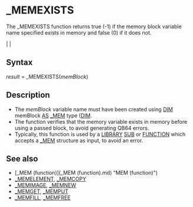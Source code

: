 # _MEMEXISTS

The _MEMEXISTS function returns true (-1) if the memory block variable name specified exists in memory and false (0) if it does not.

  

|  |

## Syntax

*result* = _MEMEXISTS(*memBlock*)
  

## Description

* The *memBlock* variable name must have been created using [DIM](DIM.md) memBlock [AS](AS.md) [_MEM](_MEM.md) type ([DIM](DIM.md).
* The function verifies that the memory variable exists in memory before using a passed block, to avoid generating QB64 errors.
* Typically, this function is used by a [LIBRARY](LIBRARY.md) [SUB](SUB.md) or [FUNCTION](FUNCTION.md) which accepts a [_MEM](_MEM.md) structure as input, to avoid an error.

  

## See also

* [_MEM (function)](_MEM (function).md) "MEM (function)")
* [_MEMELEMENT](_MEMELEMENT.md), [_MEMCOPY](_MEMCOPY.md)
* [_MEMIMAGE](_MEMIMAGE.md), [_MEMNEW](_MEMNEW.md)
* [_MEMGET](_MEMGET.md), [_MEMPUT](_MEMPUT.md)
* [_MEMFILL](_MEMFILL.md), [_MEMFREE](_MEMFREE.md)

  
